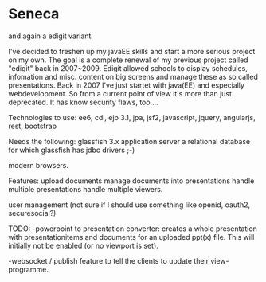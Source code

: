 Seneca
======

and again a edigit variant

I've decided to freshen up my javaEE skills and start a more serious project on my own. The goal is a complete renewal of my previous project called "edigit" back in 2007~2009. Edigit allowed schools to display schedules, infomation and misc. content on big screens and manage these as so called presentations. Back in 2007 I've just startet with java(EE) and especially webdevelopment. So from a current point of view it's more than just deprecated. It has know security flaws, too....


Technologies to use:
ee6, cdi, ejb 3.1, jpa, jsf2, javascript, jquery, angularjs, rest, bootstrap

Needs the following:
glassfish 3.x application server
a relational database for which glassfish has jdbc drivers ;-)

modern browsers.


Features:
upload documents
manage documents into presentations
handle multiple presentations
handle multiple viewers.

user management
(not sure if I should use something like openid, oauth2, securesocial?)



TODO:
-powerpoint to presentation converter:
creates a whole presentation with presentationitems and documents for an uploaded ppt(x) file. This will initially not be enabled (or no viewport is set).


-websocket / publish feature to tell the clients to update their view-programme.

